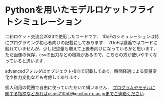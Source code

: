 # Pythonを用いたモデルロケットフライトシミュレーション

二和ロケット交流会2023で使用したコードです．
1DoFのシミュレーションは特にプログラミング初心者向けの記載にしてあります．
2DoFは講義ではコードに触れていませんが，少し記述量も増えて上級者向けになっているかと思います．
ただ画像の保存，csvの出力などの機能があるので，こちらの方が使いやすくなっていると思います．

advancedフォルダはオブジェクト指向で記載してあり，時間経過による質量変化や推力変化なども考慮してあります．

個人利用の範囲で自由に使っていただいて構いません．
プログラムやモデルに関する指摘などあればcsms21050@g.nihon-u.ac.jpまでご連絡ください．
